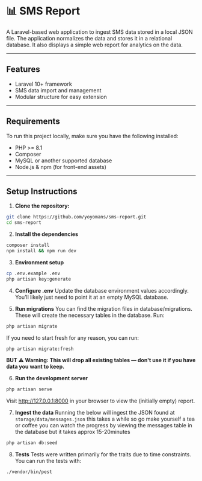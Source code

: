 # 📊 SMS Report

A Laravel-based web application to ingest SMS data stored in a local JSON file. The application normalizes the data and stores it in a relational database. It also displays a simple web report for analytics on the data.

---

## Features

-   Laravel 10+ framework
-   SMS data import and management
-   Modular structure for easy extension

---

## Requirements

To run this project locally, make sure you have the following installed:

-   PHP >= 8.1
-   Composer
-   MySQL or another supported database
-   Node.js & npm (for front-end assets)

---

## Setup Instructions

1. **Clone the repository:**

```bash
git clone https://github.com/yoyomans/sms-report.git
cd sms-report
```

2. **Install the dependencies**

```bash
composer install
npm install && npm run dev
```

3. **Environment setup**

```bash
cp .env.example .env
php artisan key:generate
```

4. **Configure .env**
   Update the database environment values accordingly. You’ll likely just need to point it at an empty MySQL database.

5. **Run migrations**
   You can find the migration files in database/migrations. These will create the necessary tables in the database. Run:

```bash
php artisan migrate
```

If you need to start fresh for any reason, you can run:

```bash
php artisan migrate:fresh
```

**BUT ⚠️ Warning: This will drop all existing tables — don't use it if you have data you want to keep.**

6. **Run the development server**

```bash
php artisan serve
```

Visit http://127.0.0.1:8000 in your browser to view the (initially empty) report.

7. **Ingest the data**
   Running the below will ingest the JSON found at `storage/data/messages.json` this takes a while so go make yourself a tea or coffee you can watch the progress by viewing the messages table in the database but it takes approx 15-20minutes

```bash
php artisan db:seed
```

8. **Tests**
   Tests were written primarily for the traits due to time constraints. You can run the tests with:

```bash
./vendor/bin/pest
```
